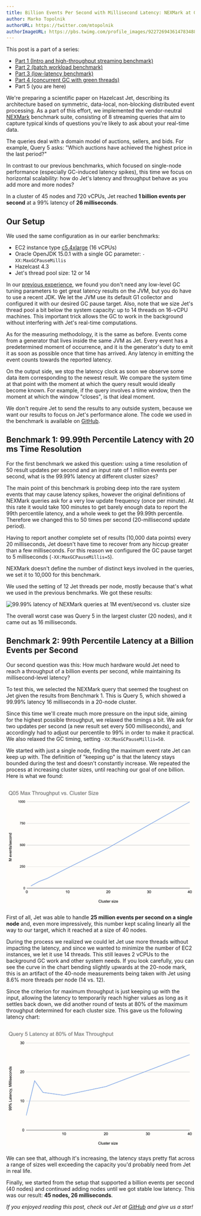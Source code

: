 ```yaml
---
title: Billion Events Per Second with Millisecond Latency: NEXMark at Giga-Scale
author: Marko Topolnik
authorURL: https://twitter.com/mtopolnik
authorImageURL: https://pbs.twimg.com/profile_images/922726943614783488/Pb5DDGWF_400x400.jpg
---
```


This post is a part of a series:

- [Part 1 (Intro and high-throughput streaming
  benchmark)](/blog/2020/06/09/jdk-gc-benchmarks-part1)
- [Part 2 (batch workload benchmark)](/blog/2020/06/09/jdk-gc-benchmarks-part2)
- [Part 3 (low-latency benchmark)](/blog/2020/06/23/jdk-gc-benchmarks-rematch)
- [Part 4 (concurrent GC with green threads)](/blog/2020/08/05/gc-tuning-for-jet)
- Part 5 (you are here)

We're preparing a scientific paper on Hazelcast Jet, describing its
architecture based on symmetric, data-local, non-blocking distributed
event processing. As a part of this effort, we implemented the
vendor-neutral [NEXMark](http://datalab.cs.pdx.edu/niagara/NEXMark/)
benchmark suite, consisting of 8 streaming queries that aim to capture
typical kinds of questions you're likely to ask about your real-time
data.

The queries deal with a domain model of auctions, sellers, and bids. For
example, Query 5 asks: "Which auctions have achieved the highest price
in the last period?"

In contrast to our previous benchmarks, which focused on single-node
performance (especially GC-induced latency spikes), this time we focus
on horizontal scalability: how do Jet's latency and throughput behave as
you add more and more nodes?

In a cluster of 45 nodes and 720 vCPUs, Jet reached **1 billion
events per second** at a 99% latency of **26 milliseconds**.

## Our Setup

We used the same configuration as in our earlier benchmarks:

- EC2 instance type
  [c5.4xlarge](https://aws.amazon.com/ec2/instance-types/c5/) (16 vCPUs)
- Oracle OpenJDK 15.0.1 with a single GC parameter:
  `-XX:MaxGCPauseMillis`
- Hazelcast 4.3
- Jet's thread pool size: 12 or 14

In our [previous experience](/blog/2020/08/05/gc-tuning-for-jet), we
found you don't need any low-level GC tuning parameters to get great
latency results on the JVM, but you do have to use a recent JDK. We let
the JVM use its default G1 collector and configured it with our desired
GC pause target. Also, note that we size Jet's thread pool a bit below
the system capacity: up to 14 threads on 16-vCPU machines. This
important trick allows the GC to work in the background without
interfering with Jet's real-time computations.

As for the measuring methodology, it is the same as before. Events come
from a generator that lives inside the same JVM as Jet. Every event has
a predetermined moment of occurrence, and it is the generator's duty to
emit it as soon as possible once that time has arrived. Any latency in
emitting the event counts towards the reported latency.

On the output side, we stop the latency clock as soon we observe some
data item corresponding to the newest result. We compare the system time
at that point with the moment at which the query result would ideally
become known. For example, if the query involves a time window, then
the moment at which the window "closes", is that ideal moment.

We don't require Jet to send the results to any outside system, because
we want our results to focus on Jet's performance alone. The code we
used in the benchmark is available on
[GitHub](https://github.com/hazelcast/big-data-benchmark/tree/master/nexmark-jet/src/main/java/com/hazelcast/jet/benchmark/nexmark).

## Benchmark 1: 99.99th Percentile Latency with 20 ms Time Resolution

For the first benchmark we asked this question: using a time resolution
of 50 result updates per second and an input rate of 1 million events
per second, what is the 99.99% latency at different cluster sizes?

The main point of this benchmark is probing deep into the rare system
events that may cause latency spikes, however the original definitions
of NEXMark queries ask for a very low update frequency (once per
minute). At this rate it would take 100 minutes to get barely enough
data to report the 99th percentile latency, and a whole week to get the
99.99th percentile. Therefore we changed this to 50 times per second
(20-millisecond update period).

Having to report another complete set of results (10,000 data points)
every 20 milliseconds, Jet doesn't have time to recover from any hiccup
greater than a few milliseconds. For this reason we configured the GC
pause target to 5 milliseconds (`-XX:MaxGCPauseMillis=5`).

NEXMark doesn't define the number of distinct keys involved in the
queries, we set it to 10,000 for this benchmark.

We used the setting of 12 Jet threads per node, mostly because that's
what we used in the previous benchmarks. We got these results:

![99.99% latency of NEXMark queries at 1M event/second vs. cluster
size](assets/2021-03-09-latency-vs-scaling.png)

The overall worst case was Query 5 in the largest cluster (20 nodes),
and it came out as 16 milliseconds.

## Benchmark 2: 99th Percentile Latency at a Billion Events per Second

Our second question was this: How much hardware would Jet need to reach
a throughput of a billion events per second, while maintaining its
millisecond-level latency?

To test this, we selected the NEXMark query that seemed the toughest on
Jet given the results from Benchmark 1. This is Query 5, which showed
a 99.99% latency 16 milliseconds in a 20-node cluster.

Since this time we'll create much more pressure on the input side,
aiming for the highest possible throughput, we relaxed the timings a
bit. We ask for two updates per second (a new result set every 500
milliseconds), and accordingly had to adjust our percentile to 99% in
order to make it practical. We also relaxed the GC timing, setting
`-XX:MaxGCPauseMillis=50`.

We started with just a single node, finding the maximum event rate Jet
can keep up with. The definition of "keeping up" is that the latency
stays bounded during the test and doesn't constantly increase. We
repeated the process at increasing cluster sizes, until reaching our
goal of one billion. Here is what we found:

![Query 5 throughput vs. threads used](assets/2021-03-09-query5-thruput.png)

First of all, Jet was able to handle **25 million events per second on a
single node** and, even more impressively, this number kept scaling
linearly all the way to our target, which it reached at a size of 40
nodes.

During the process we realized we could let Jet use more threads without
impacting the latency, and since we wanted to minimize the number of EC2
instances, we let it use 14 threads. This still leaves 2 vCPUs to the
background GC work and other system needs. If you look carefully, you
can see the curve in the chart bending slightly upwards at the 20-node
mark, this is an artifact of the 40-node measurements being taken with
Jet using 8.6% more threads per node (14 vs. 12).

Since the criterion for maximum throughput is just keeping up with the
input, allowing the latency to temporarily reach higher values as long
as it settles back down, we did another round of tests at 80% of the
maximum throughput determined for each cluster size. This gave us the
following latency chart:

![Jet throughput vs. threads used](assets/2021-03-09-query5-latency.png)

We can see that, although it's increasing, the latency stays pretty flat
across a range of sizes well exceeding the capacity you'd probably need
from Jet in real life.

Finally, we started from the setup that supported a billion events per
second (40 nodes) and continued adding nodes until we got stable low
latency. This was our result: **45 nodes, 26 milliseconds**.

_If you enjoyed reading this post, check out Jet at
[GitHub](https://github.com/hazelcast/hazelcast-jet) and give us a
star!_
